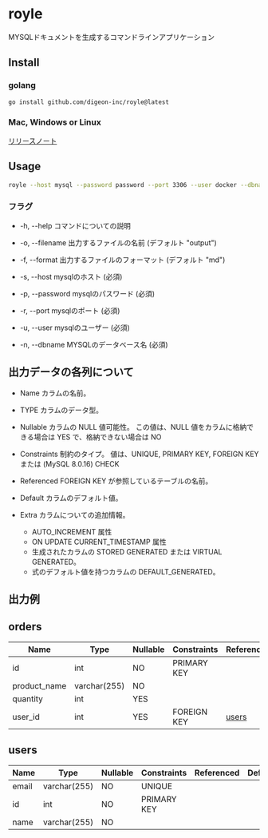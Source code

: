 # royle

MYSQLドキュメントを生成するコマンドラインアプリケーション

## Install

### golang
  
```zsh
go install github.com/digeon-inc/royle@latest
```

### Mac, Windows or Linux

[リリースノート](https://github.com/digeon-inc/royle/releases)

## Usage

```zsh
royle --host mysql --password password --port 3306 --user docker --dbname template 
```

### フラグ

- -h, --help
コマンドについての説明

- -o, --filename
出力するファイルの名前 (デフォルト "output")

- -f, --format
出力するファイルのフォーマット (デフォルト "md")

- -s, --host
mysqlのホスト (必須)

- -p, --password
mysqlのパスワード (必須)

- -r, --port
mysqlのポート (必須)

- -u, --user
 mysqlのユーザー (必須)

- -n, --dbname
MYSQLのデータベース名 (必須)

## 出力データの各列について

- Name
カラムの名前。

- TYPE
カラムのデータ型。

- Nullable
カラムの NULL 値可能性。 この値は、NULL 値をカラムに格納できる場合は YES で、格納できない場合は NO

- Constraints
制約のタイプ。 値は、UNIQUE, PRIMARY KEY, FOREIGN KEY または (MySQL 8.0.16) CHECK

- Referenced
 FOREIGN KEY が参照しているテーブルの名前。

- Default
カラムのデフォルト値。

- Extra
カラムについての追加情報。
  - AUTO_INCREMENT 属性
  - ON UPDATE CURRENT_TIMESTAMP 属性
  - 生成されたカラムの STORED GENERATED または VIRTUAL GENERATED。
  - 式のデフォルト値を持つカラムの DEFAULT_GENERATED。

## 出力例

## orders

| Name | Type | Nullable | Constraints | Referenced | Default | Extra |
|-------------|----------------|-------------|-------------|-------|------------------------|-------------------|
| id | int | NO | PRIMARY KEY |  |  | auto_increment |
| product_name | varchar(255) | NO |  |  |  |  |
| quantity | int | YES |  |  | 1 |  |
| user_id | int | YES | FOREIGN KEY | [users](#users) |  |  |

## users

| Name | Type | Nullable | Constraints | Referenced | Default | Extra |
|-------------|----------------|-------------|-------------|-------|------------------------|-------------------|
| email | varchar(255) | NO | UNIQUE |  |  |  |
| id | int | NO | PRIMARY KEY |  |  | auto_increment |
| name | varchar(255) | NO |  |  |  |  |
